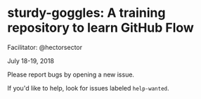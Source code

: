 # sturdy-goggles: A training repository to learn GitHub Flow

Facilitator: @hectorsector

July 18-19, 2018

Please report bugs by opening a new issue.

If you'd like to help, look for issues labeled `help-wanted`.
